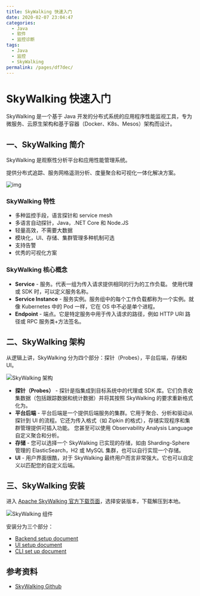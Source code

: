 ```yaml
---
title: SkyWalking 快速入门
date: 2020-02-07 23:04:47
categories:
  - Java
  - 软件
  - 监控诊断
tags:
  - Java
  - 监控
  - SkyWalking
permalink: /pages/df7dec/
---
```


# SkyWalking 快速入门

SkyWalking 是一个基于 Java 开发的分布式系统的应用程序性能监视工具，专为微服务、云原生架构和基于容器（Docker、K8s、Mesos）架构而设计。

## 一、SkyWalking 简介

SkyWalking 是观察性分析平台和应用性能管理系统。

提供分布式追踪、服务网格遥测分析、度量聚合和可视化一体化解决方案。

![img](https://raw.githubusercontent.com/dunwu/images/dev/snap/20200211152235.png)

### SkyWalking 特性

- 多种监控手段，语言探针和 service mesh
- 多语言自动探针，Java，.NET Core 和 Node.JS
- 轻量高效，不需要大数据
- 模块化，UI、存储、集群管理多种机制可选
- 支持告警
- 优秀的可视化方案

### SkyWalking 核心概念

- **Service** - 服务。代表一组为传入请求提供相同的行为的工作负载。 使用代理或 SDK 时，可以定义服务名称。
- **Service Instance** - 服务实例。服务组中的每个工作负载都称为一个实例。就像 Kubernetes 中的 Pod 一样，它在 OS 中不必是单个进程。
- **Endpoint** - 端点。它是特定服务中用于传入请求的路径，例如 HTTP URI 路径或 RPC 服务类+方法签名。

## 二、SkyWalking 架构

从逻辑上讲，SkyWalking 分为四个部分：探针（Probes），平台后端，存储和 UI。

![SkyWalking 架构](https://raw.githubusercontent.com/dunwu/images/dev/snap/20200211153516.png)

- **探针（Probes）** - 探针是指集成到目标系统中的代理或 SDK 库。它们负责收集数据（包括跟踪数据和统计数据）并将其按照 SkyWalking 的要求重新格式化为。
- **平台后端** - 平台后端是一个提供后端服务的集群。它用于聚合、分析和驱动从探针到 UI 的流程。它还为传入格式（如 Zipkin 的格式），存储实现程序和集群管理提供可插入功能。 您甚至可以使用 Observability Analysis Language 自定义聚合和分析。
- **存储** - 您可以选择一个 SkyWalking 已实现的存储，如由 Sharding-Sphere 管理的 ElasticSearch，H2 或 MySQL 集群，也可以自行实现一个存储。
- **UI** - 用户界面很酷，对于 SkyWalking 最终用户而言非常强大。它也可以自定义以匹配您的自定义后端。

## 三、SkyWalking 安装

进入 [Apache SkyWalking 官方下载页面](http://skywalking.apache.org/downloads/)，选择安装版本，下载解压到本地。

![SkyWalking 组件](https://raw.githubusercontent.com/dunwu/images/dev/snap/20200211154612.png)

安装分为三个部分：

- [Backend setup document](https://github.com/apache/skywalking/blob/master/docs/en/setup/backend/backend-setup.md)
- [UI setup document](https://github.com/apache/skywalking/blob/master/docs/en/setup/backend/ui-setup.md)
- [CLI set up document](https://github.com/apache/skywalking-cli)

## 参考资料

- [SkyWalking Github](https://github.com/apache/skywalking)